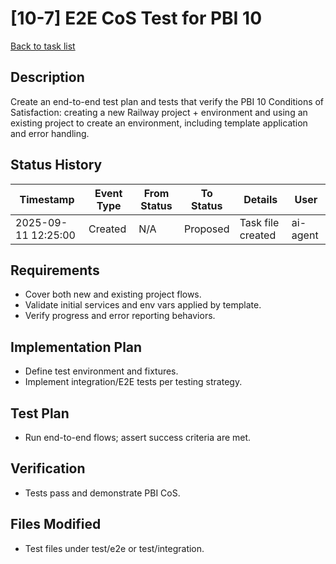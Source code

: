 # [10-7] E2E CoS Test for PBI 10

[Back to task list](./tasks.md)

## Description
Create an end-to-end test plan and tests that verify the PBI 10 Conditions of Satisfaction: creating a new Railway project + environment and using an existing project to create an environment, including template application and error handling.

## Status History
| Timestamp | Event Type | From Status | To Status | Details | User |
|-----------|------------|-------------|-----------|---------|------|
| 2025-09-11 12:25:00 | Created | N/A | Proposed | Task file created | ai-agent |

## Requirements
- Cover both new and existing project flows.
- Validate initial services and env vars applied by template.
- Verify progress and error reporting behaviors.

## Implementation Plan
- Define test environment and fixtures.
- Implement integration/E2E tests per testing strategy.

## Test Plan
- Run end-to-end flows; assert success criteria are met.

## Verification
- Tests pass and demonstrate PBI CoS.

## Files Modified
- Test files under test/e2e or test/integration.
